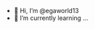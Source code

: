 - 👋 Hi, I’m @egaworld13
- 🌱 I’m currently learning ...

<!---
egaworld13/egaworld13 is a ✨ special ✨ repository because its `README.md` (this file) appears on your GitHub profile.
You can click the Preview link to take a look at your changes.
--->
